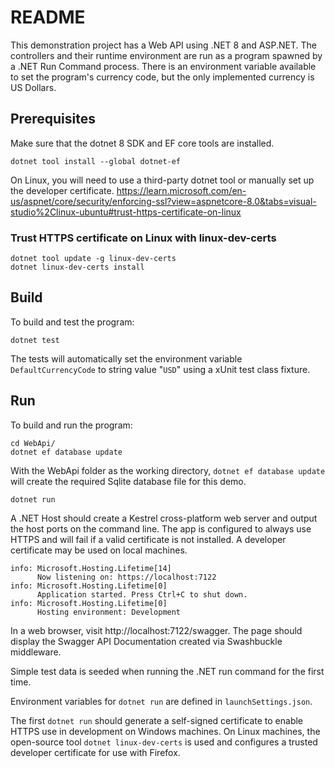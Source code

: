 # README

This demonstration project has a Web API using .NET 8 and ASP.NET. The controllers and their runtime environment are run as a program spawned by a .NET Run Command process. There is an environment variable available to set the program's currency code, but the only implemented currency is US Dollars.

## Prerequisites
Make sure that the dotnet 8 SDK and EF core tools are installed.
```
dotnet tool install --global dotnet-ef
```

On Linux, you will need to use a third-party dotnet tool or manually set up the developer certificate.
https://learn.microsoft.com/en-us/aspnet/core/security/enforcing-ssl?view=aspnetcore-8.0&tabs=visual-studio%2Clinux-ubuntu#trust-https-certificate-on-linux

### Trust HTTPS certificate on Linux with linux-dev-certs
```
dotnet tool update -g linux-dev-certs
dotnet linux-dev-certs install
```

## Build
To build and test the program:

```
dotnet test
```

The tests will automatically set the environment variable `DefaultCurrencyCode` to string value "`USD`" using a xUnit test class fixture.

## Run
To build and run the program:

```
cd WebApi/
dotnet ef database update
```

With the WebApi folder as the working directory, `dotnet ef database update` will create the required Sqlite database file for this demo.

```
dotnet run
```

A .NET Host should create a Kestrel cross-platform web server and output the host ports on the command line. The app is configured to always use HTTPS and will fail if a valid certificate is not installed. A developer certificate may be used on local machines.

```
info: Microsoft.Hosting.Lifetime[14]
      Now listening on: https://localhost:7122
info: Microsoft.Hosting.Lifetime[0]
      Application started. Press Ctrl+C to shut down.
info: Microsoft.Hosting.Lifetime[0]
      Hosting environment: Development
```

In a web browser, visit http://localhost:7122/swagger. The page should display the Swagger API Documentation created via Swashbuckle middleware.

Simple test data is seeded when running the .NET run command for the first time.

Environment variables for `dotnet run` are defined in `launchSettings.json`.

The first `dotnet run` should generate a self-signed certificate to enable HTTPS use in development on Windows machines. On Linux machines, the open-source tool `dotnet linux-dev-certs` is used and configures a trusted developer certificate for use with Firefox.
